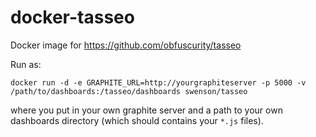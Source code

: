 docker-tasseo
=============

Docker image for https://github.com/obfuscurity/tasseo

Run as:

```
docker run -d -e GRAPHITE_URL=http://yourgraphiteserver -p 5000 -v /path/to/dashboards:/tasseo/dashboards swenson/tasseo
```

where you put in your own graphite server and a path to your own dashboards
directory (which should contains your `*.js` files).
